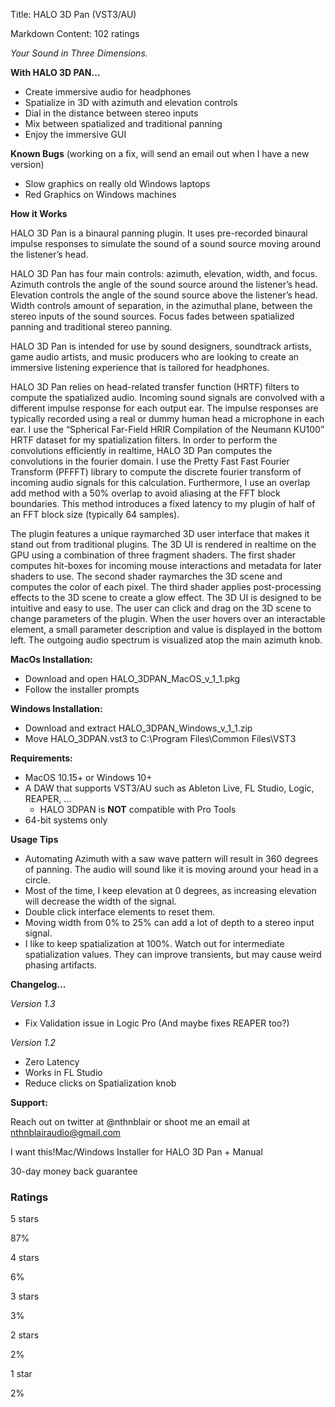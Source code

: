 Title: HALO 3D Pan (VST3/AU)

Markdown Content:
102 ratings

_Your Sound in Three Dimensions._

**With HALO 3D PAN...**

*   Create immersive audio for headphones
*   Spatialize in 3D with azimuth and elevation controls
*   Dial in the distance between stereo inputs
*   Mix between spatialized and traditional panning
*   Enjoy the immersive GUI

**Known Bugs** (working on a fix, will send an email out when I have a new version)

*   Slow graphics on really old Windows laptops
*   Red Graphics on Windows machines

**How it Works**

HALO 3D Pan is a binaural panning plugin. It uses pre-recorded binaural impulse responses to simulate the sound of a sound source moving around the listener’s head.

HALO 3D Pan has four main controls: azimuth, elevation, width, and focus. Azimuth controls the angle of the sound source around the listener’s head. Elevation controls the angle of the sound source above the listener’s head. Width controls amount of separation, in the azimuthal plane, between the stereo inputs of the sound sources. Focus fades between spatialized panning and traditional stereo panning.

HALO 3D Pan is intended for use by sound designers, soundtrack artists, game audio artists, and music producers who are looking to create an immersive listening experience that is tailored for headphones.

HALO 3D Pan relies on head-related transfer function (HRTF) filters to compute the spatialized audio. Incoming sound signals are convolved with a different impulse response for each output ear. The impulse responses are typically recorded using a real or dummy human head a microphone in each ear. I use the “Spherical Far-Field HRIR Compilation of the Neumann KU100” HRTF dataset for my spatialization filters. In order to perform the convolutions efficiently in realtime, HALO 3D Pan computes the convolutions in the fourier domain. I use the Pretty Fast Fast Fourier Transform (PFFFT) library to compute the discrete fourier transform of incoming audio signals for this calculation. Furthermore, I use an overlap add method with a 50% overlap to avoid aliasing at the FFT block boundaries. This method introduces a fixed latency to my plugin of half of an FFT block size (typically 64 samples).

The plugin features a unique raymarched 3D user interface that makes it stand out from traditional plugins. The 3D UI is rendered in realtime on the GPU using a combination of three fragment shaders. The first shader computes hit-boxes for incoming mouse interactions and metadata for later shaders to use. The second shader raymarches the 3D scene and computes the color of each pixel. The third shader applies post-processing effects to the 3D scene to create a glow effect. The 3D UI is designed to be intuitive and easy to use. The user can click and drag on the 3D scene to change parameters of the plugin. When the user hovers over an interactable element, a small parameter description and value is displayed in the bottom left. The outgoing audio spectrum is visualized atop the main azimuth knob.

**MacOs Installation:**

*   Download and open HALO\_3DPAN\_MacOS\_v\_1\_1.pkg
*   Follow the installer prompts

**Windows Installation:**

*   Download and extract HALO\_3DPAN\_Windows\_v\_1\_1.zip
*   Move HALO\_3DPAN.vst3 to C:\\Program Files\\Common Files\\VST3

**Requirements:**

*   MacOS 10.15+ or Windows 10+
*   A DAW that supports VST3/AU such as Ableton Live, FL Studio, Logic, REAPER, ...
    *   HALO 3DPAN is **NOT** compatible with Pro Tools
*   64-bit systems only

**Usage Tips**

*   Automating Azimuth with a saw wave pattern will result in 360 degrees of panning. The audio will sound like it is moving around your head in a circle.
*   Most of the time, I keep elevation at 0 degrees, as increasing elevation will decrease the width of the signal.
*   Double click interface elements to reset them.
*   Moving width from 0% to 25% can add a lot of depth to a stereo input signal.
*   I like to keep spatialization at 100%. Watch out for intermediate spatialization values. They can improve transients, but may cause weird phasing artifacts.

**Changelog...**

_Version 1.3_

*   Fix Validation issue in Logic Pro (And maybe fixes REAPER too?)

_Version 1.2_

*   Zero Latency
*   Works in FL Studio
*   Reduce clicks on Spatialization knob

**Support:**

Reach out on twitter at @nthnblair or shoot me an email at [nthnblairaudio@gmail.com](mailto:nthnblairaudio@gmail.com)

I want this!Mac/Windows Installer for HALO 3D Pan + Manual

30-day money back guarantee

### Ratings

5 stars

87%

4 stars

6%

3 stars

3%

2 stars

2%

1 star

2%
